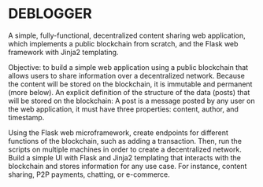 # DEBLOGGER

A simple, fully-functional, decentralized content sharing web application, which implements a public blockchain from scratch, and the Flask web framework with Jinja2 templating.

Objective: to build a simple web application using a public blockchain that allows users to share information over a decentralized network.
Because the content will be stored on the blockchain, it is immutable and permanent (more below).
An explicit definition of the structure of the data (posts) that will be stored on the blockchain:
A post is a message posted by any user on the web application, it must have three properties: content, author, and timestamp.

Using the Flask web microframework, create endpoints for different functions of the blockchain, such as adding a transaction.
Then, run the scripts on multiple machines in order to create a decentralized network.
Build a simple UI with Flask and Jinja2 templating that interacts with the blockchain and stores information for any use case.
For instance, content sharing, P2P payments, chatting, or e-commerce.
